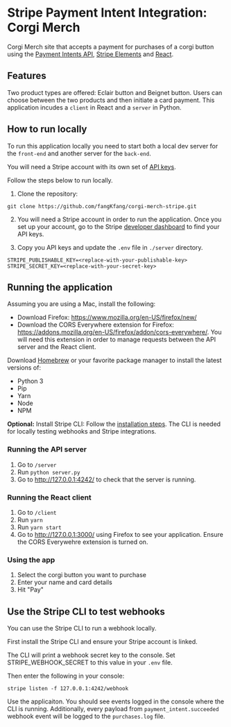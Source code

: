 # Stripe Payment Intent Integration: Corgi Merch 

Corgi Merch site that accepts a payment for purchases of a corgi button using the [Payment Intents API](https://stripe.com/docs/payments/payment-intents), [Stripe Elements](https://stripe.com/payments/elements) and [React](https://reactjs.org/).

## Features

Two product types are offered: Eclair button and Beignet button. Users can choose between the two products and then initiate a card payment. This application incudes a `client` in React and a `server` in Python.

## How to run locally

To run this application locally you need to start both a local dev server for the `front-end` and another server for the `back-end`.

You will need a Stripe account with its own set of [API keys](https://stripe.com/docs/development#api-keys).

Follow the steps below to run locally.

1. Clone the repository: 

```
git clone https://github.com/fangKfang/corgi-merch-stripe.git
```

2. You will need a Stripe account in order to run the application. Once you set up your account, go to the Stripe [developer dashboard](https://stripe.com/docs/development#api-keys) to find your API keys.

3. Copy you API keys and update the `.env` file in `./server` directory. 

```
STRIPE_PUBLISHABLE_KEY=<replace-with-your-publishable-key>
STRIPE_SECRET_KEY=<replace-with-your-secret-key>
```
## Running the application

Assuming you are using a Mac, install the following:

* Download Firefox: https://www.mozilla.org/en-US/firefox/new/
* Download the CORS Everywhere extension for Firefox: https://addons.mozilla.org/en-US/firefox/addon/cors-everywhere/. You will need this extension in order to manage requests between the API server and the React client. 

Download [Homebrew](https://brew.sh/) or your favorite package manager to install the latest versions of: 
* Python 3 
* Pip 
* Yarn
* Node 
* NPM 

**Optional:**
Install Stripe CLI: Follow the [installation steps](https://github.com/stripe/stripe-cli#installation). The CLI is needed for locally testing webhooks and Stripe integrations.

### Running the API server

1. Go to `/server`
2. Run `python server.py`
3. Go to http://127.0.0.1:4242/ to check that the server is running. 


### Running the React client

1. Go to `/client`
3. Run `yarn`
3. Run `yarn start` 
4. Go to http://127.0.0.1:3000/ using Firefox to see your application. Ensure the CORS Everywehre extension is turned on. 

### Using the app

1. Select the corgi button you want to purchase
2. Enter your name and card details
2. Hit "Pay"

## Use the Stripe CLI to test webhooks

You can use the Stripe CLI to run a webhook locally. 

First install the Stripe CLI and ensure your Stripe account is linked. 

The CLI will print a webhook secret key to the console. Set STRIPE_WEBHOOK_SECRET to this value in your `.env` file.

Then enter the following in your console:
```
stripe listen -f 127.0.0.1:4242/webhook
```
Use the applicaiton. You should see events logged in the console where the CLI is running. Additionally, every payload from `payment_intent.succeeded` webhook event will be logged to the `purchases.log` file. 
